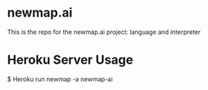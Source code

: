 # newmap.ai
This is the repo for the newmap.ai project: language and interpreter

# Heroku Server Usage
$ Heroku run newmap -a newmap-ai
